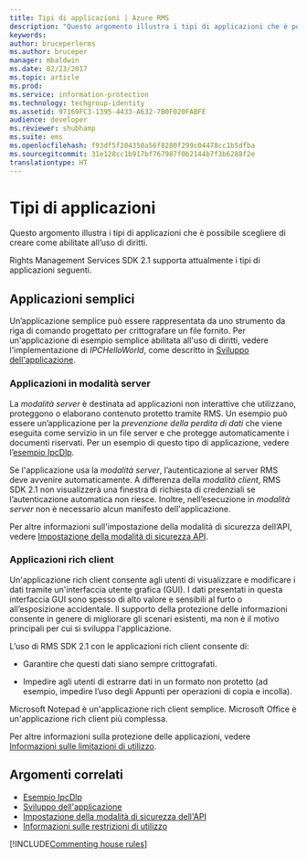 ```yaml
---
title: Tipi di applicazioni | Azure RMS
description: "Questo argomento illustra i tipi di applicazioni che è possibile scegliere di creare come abilitate all’uso di diritti."
keywords: 
author: bruceperlerms
ms.author: bruceper
manager: mbaldwin
ms.date: 02/23/2017
ms.topic: article
ms.prod: 
ms.service: information-protection
ms.technology: techgroup-identity
ms.assetid: 97169FC3-1395-4433-A632-7B0F020FABFE
audience: developer
ms.reviewer: shubhamp
ms.suite: ems
ms.openlocfilehash: f93df5f204350a56f8280f299c04478cc1b5dfba
ms.sourcegitcommit: 31e128cc1b917bf767987f0b2144b7f3b6288f2e
translationtype: HT
---
```

# <a name="application-types"></a>Tipi di applicazioni


Questo argomento illustra i tipi di applicazioni che è possibile scegliere di creare come abilitate all’uso di diritti.

Rights Management Services SDK 2.1 supporta attualmente i tipi di applicazioni seguenti.

## <a name="simple-applications"></a>Applicazioni semplici

Un’applicazione semplice può essere rappresentata da uno strumento da riga di comando progettato per crittografare un file fornito. Per un'applicazione di esempio semplice abilitata all'uso di diritti, vedere l'implementazione di *IPCHelloWorld*, come descritto in [Sviluppo dell'applicazione](developing-your-application.md).

### <a name="server-mode-applications"></a>Applicazioni in modalità server

La *modalità server* è destinata ad applicazioni non interattive che utilizzano, proteggono o elaborano contenuto protetto tramite RMS. Un esempio può essere un’applicazione per la *prevenzione della perdita di dati* che viene eseguita come servizio in un file server e che protegge automaticamente i documenti riservati. Per un esempio di questo tipo di applicazione, vedere l’[esempio IpcDlp](https://Code.MSDN.Microsoft.Com/IpcDlp-Sample-Application-d30bb99d).

Se l'applicazione usa la *modalità server*, l’autenticazione al server RMS deve avvenire automaticamente. A differenza della *modalità client*, RMS SDK 2.1 non visualizzerà una finestra di richiesta di credenziali se l’autenticazione automatica non riesce. Inoltre, nell’esecuzione in *modalità server* non è necessario alcun manifesto dell'applicazione.

Per altre informazioni sull'impostazione della modalità di sicurezza dell’API, vedere [Impostazione della modalità di sicurezza API](setting-the-api-security-mode-api-mode.md).

### <a name="rich-client-applications"></a>Applicazioni rich client

Un'applicazione rich client consente agli utenti di visualizzare e modificare i dati tramite un'interfaccia utente grafica (GUI). I dati presentati in questa interfaccia GUI sono spesso di alto valore e sensibili al furto o all’esposizione accidentale. Il supporto della protezione delle informazioni consente in genere di migliorare gli scenari esistenti, ma non è il motivo principali per cui si sviluppa l'applicazione.

L’uso di RMS SDK 2.1 con le applicazioni rich client consente di:

-   Garantire che questi dati siano sempre crittografati.

-   Impedire agli utenti di estrarre dati in un formato non protetto (ad esempio, impedire l’uso degli Appunti per operazioni di copia e incolla).

Microsoft Notepad è un'applicazione rich client semplice. Microsoft Office è un'applicazione rich client più complessa.

Per altre informazioni sulla protezione delle applicazioni, vedere [Informazioni sulle limitazioni di utilizzo](understanding-usage-restrictions.md).

## <a name="related-topics"></a>Argomenti correlati

- [Esempio IpcDlp](https://Code.MSDN.Microsoft.Com/IpcDlp-Sample-Application-d30bb99d)
- [Sviluppo dell'applicazione](developing-your-application.md)
- [Impostazione della modalità di sicurezza dell'API](setting-the-api-security-mode-api-mode.md)
- [Informazioni sulle restrizioni di utilizzo](understanding-usage-restrictions.md)

[!INCLUDE[Commenting house rules](../includes/houserules.md)]